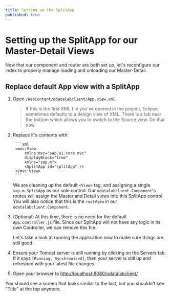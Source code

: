 ```yaml
---
title: Setting up the SplitApp
published: true
---
```


# Setting up the SplitApp for our Master-Detail Views

Now that our component and router are both set up, let's reconfigure our index to properly manage loading and unloading our Master-Detail.

## Replace default App view with a SplitApp

1. Open `/WebContent/odatalabclient/App.view.xml`.
    > If this is the first XML file you've opened in the project, Eclipse sometimes defaults to a design view of XML. There is a tab near the bottom which allows you to switch to the Source view. Do that now.
1. Replace it's contents with:

        ```xml
        <mvc:View
            xmlns:mvc="sap.ui.core.mvc"
            displayBlock="true"
            xmlns="sap.m">
            <SplitApp id="splitApp" />
        </mvc:View>
        ```

    We are cleaning up the default `<View>` tag, and assigning a single `sap.m.SplitApp` as our sole control. Our `odatalabclient.Component`'s routes will assign the Master and Detail views into this SplitApp control. You will also notice that this is the `rootView` in our `odatalabclient.Component`.

1. (Optional) At this time, there is no need for the default `App.controller.js` file. Since our SplitApp will not have any logic in its own Controller, we can remove this file.

    Let's take a look at running the application now to make sure things are still good.

1. Ensure your Tomcat server is still running by clicking on the Servers tab. If it says `[Running, Synchronized]`, then your server is still up and refreshed with your latest file changes.
1. Open your browser to [http://localhost:8080/odatalabclient/](http://localhost:8080/odatalabclient/)

You should see a screen that looks similar to the last, but you shouldn't see "Title" at the top anymore.
